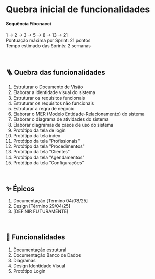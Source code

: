 # Quebra inicial de funcionalidades


#### Sequência Fibonacci
1 -> 2 -> 3 -> 5 -> 8 -> 13 -> 21  
Pontuação máxima por Sprint: 21 pontos  
Tempo estimado das Sprints: 2 semanas  

<br>

## 🪜 Quebra das funcionalidades 
1. Estruturar o Documento de Visão
2. Elaborar a identidade visual do sistema
3. Estruturar os requisitos funcionais
4. Estruturar os requisitos não funcionais
5. Estruturar a regra de negócio
6. Elaborar o MER (Modelo Entidade-Relacionamento) do sistema
7. Elaborar o diagrama de atividades do sistema
8. Elaborar diagramas de casos de uso do sistema
9. Protótipo da tela de login
10. Protótipo da tela index
11. Protótipo da tela "Profissionais"
12. Protótipo da tela "Procedimentos"
13. Protótipo da tela "Clientes"
14. Protótipo da tela "Agendamentos"
15. Protótipo da tela "Configurações"

<br> 

## ✨ Épicos
1. Documentação [Término 04/03/25]
2. Design [Término 29/04/25]
3. [DEFINIR FUTURAMENTE]

<br>

## 📌 Funcionalidades 
1. Documentação estrutural
2. Documentação Banco de Dados
3. Diagramas
4. Design Identidade Visual
5. Protótipo Login